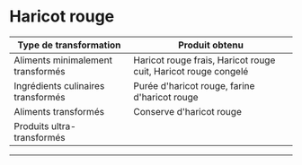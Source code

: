 # Haricot rouge

| **Type de transformation**         | **Produit obtenu**                                             |
| ---------------------------------- | -------------------------------------------------------------- |
| Aliments minimalement transformés  | Haricot rouge frais, Haricot rouge cuit, Haricot rouge congelé |
| Ingrédients culinaires transformés | Purée d'haricot rouge, farine d'haricot rouge                  |
| Aliments transformés               | Conserve d'haricot rouge                                       |
| Produits ultra-transformés         |                                                                |

---
